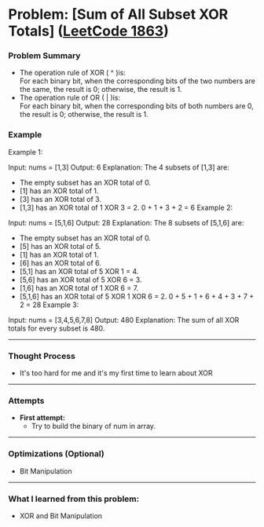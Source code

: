 # Problem: [Sum of All Subset XOR Totals] ([LeetCode 1863](https://leetcode.com/problems/sum-of-all-subset-xor-totals/description/?envType=problem-list-v2&envId=array))

### Problem Summary

- The operation rule of XOR ( ^ )is: \
 For each binary bit, when the corresponding bits of the two numbers are the same, the result is 0; otherwise, the result is 1.
- The operation rule of OR ( | )is: \
 For each binary bit, when the corresponding bits of both numbers are 0, the result is 0; otherwise, the result is 1.

### Example
Example 1:

Input: nums = [1,3]
Output: 6
Explanation: The 4 subsets of [1,3] are:
- The empty subset has an XOR total of 0.
- [1] has an XOR total of 1.
- [3] has an XOR total of 3.
- [1,3] has an XOR total of 1 XOR 3 = 2.
0 + 1 + 3 + 2 = 6
Example 2:

Input: nums = [5,1,6]
Output: 28
Explanation: The 8 subsets of [5,1,6] are:
- The empty subset has an XOR total of 0.
- [5] has an XOR total of 5.
- [1] has an XOR total of 1.
- [6] has an XOR total of 6.
- [5,1] has an XOR total of 5 XOR 1 = 4.
- [5,6] has an XOR total of 5 XOR 6 = 3.
- [1,6] has an XOR total of 1 XOR 6 = 7.
- [5,1,6] has an XOR total of 5 XOR 1 XOR 6 = 2.
0 + 5 + 1 + 6 + 4 + 3 + 7 + 2 = 28
Example 3:

Input: nums = [3,4,5,6,7,8]
Output: 480
Explanation: The sum of all XOR totals for every subset is 480.

---

### Thought Process
- It's too hard for me and it's my first time to learn about XOR

---

### Attempts
- **First attempt:**
    - Try to build the binary of num in array.

---

### Optimizations (Optional)
- Bit Manipulation 

---

### What I learned from this problem:
- XOR and Bit Manipulation
